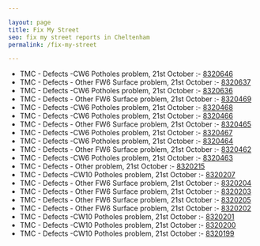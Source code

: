 ```yaml
---

layout: page
title: Fix My Street
seo: fix my street reports in Cheltenham
permalink: /fix-my-street

---
```


<!-- fix_marker starts -->

- TMC - Defects -CW6 Potholes  problem, 21st October :- [8320646](https://www.fixmystreet.com/report/8320646)
- TMC - Defects - Other FW6  Surface problem, 21st October :- [8320637](https://www.fixmystreet.com/report/8320637)
- TMC - Defects -CW6 Potholes  problem, 21st October :- [8320636](https://www.fixmystreet.com/report/8320636)
- TMC - Defects - Other FW6  Surface problem, 21st October :- [8320469](https://www.fixmystreet.com/report/8320469)
- TMC - Defects -CW6 Potholes  problem, 21st October :- [8320468](https://www.fixmystreet.com/report/8320468)
- TMC - Defects -CW6 Potholes  problem, 21st October :- [8320466](https://www.fixmystreet.com/report/8320466)
- TMC - Defects - Other FW6  Surface problem, 21st October :- [8320465](https://www.fixmystreet.com/report/8320465)
- TMC - Defects -CW6 Potholes  problem, 21st October :- [8320467](https://www.fixmystreet.com/report/8320467)
- TMC - Defects -CW6 Potholes  problem, 21st October :- [8320464](https://www.fixmystreet.com/report/8320464)
- TMC - Defects - Other FW6  Surface problem, 21st October :- [8320462](https://www.fixmystreet.com/report/8320462)
- TMC - Defects -CW6 Potholes  problem, 21st October :- [8320463](https://www.fixmystreet.com/report/8320463)
- TMC - Defects - Other problem, 21st October :- [8320215](https://www.fixmystreet.com/report/8320215)
- TMC - Defects -CW10 Potholes problem, 21st October :- [8320207](https://www.fixmystreet.com/report/8320207)
- TMC - Defects - Other FW6  Surface problem, 21st October :- [8320204](https://www.fixmystreet.com/report/8320204)
- TMC - Defects - Other FW6  Surface problem, 21st October :- [8320203](https://www.fixmystreet.com/report/8320203)
- TMC - Defects - Other FW6  Surface problem, 21st October :- [8320205](https://www.fixmystreet.com/report/8320205)
- TMC - Defects - Other FW6  Surface problem, 21st October :- [8320202](https://www.fixmystreet.com/report/8320202)
- TMC - Defects -CW10 Potholes problem, 21st October :- [8320201](https://www.fixmystreet.com/report/8320201)
- TMC - Defects -CW10 Potholes problem, 21st October :- [8320200](https://www.fixmystreet.com/report/8320200)
- TMC - Defects -CW10 Potholes problem, 21st October :- [8320199](https://www.fixmystreet.com/report/8320199)

<!-- fix_marker ends -->